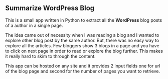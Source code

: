 ## Summarize WordPress Blog

This is a small app written in Python to extract all the **WordPress** blog posts of a author in a single page.

The idea came out of necessity when I was reading a blog and I wanted to explore other blog post by the same author. But, there was no easy way to explore all the articles. Few bloggers show 3 blogs in a page and you have to click on next page in order to read or explore the blog further. This makes it really hard to skim to through the content.

This app can be hosted on any site and it provides 2 input fields one for url of the blog page and second for the number of pages you want to retrieve.
